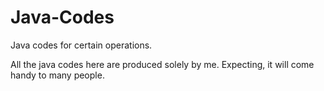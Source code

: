 # Java-Codes
Java codes for certain operations.

All the java codes here are produced solely by me.
Expecting, it will come handy to many people.

